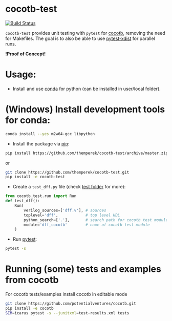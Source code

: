 # cocotb-test
[![Build Status](https://dev.azure.com/themperek/themperek/_apis/build/status/themperek.cocotb-test?branchName=master)](https://dev.azure.com/themperek/themperek/_build/latest?definitionId=2&branchName=master)

``cocotb-test`` provides unit testing with ``pytest`` for [cocotb](https://github.com/potentialventures/cocotb), removing the need for Makefiles. 
The goal is to also be able to use [pytest-xdist](https://pypi.org/project/pytest-xdist/) for parallel runs.

**!Proof of Concept!**

# Usage:

- Install and use [conda](https://conda.io/miniconda.html) for python (can be installed in user/local folder).

(Windows) Install development tools for conda:
=======
```bash
conda install --yes m2w64-gcc libpython
```

- Install the package via [pip](https://pip.pypa.io/en/stable/user_guide/):
```bash
pip install https://github.com/themperek/cocotb-test/archive/master.zip
```
or
```bash
git clone https://github.com/themperek/cocotb-test.git
pip install -e cocotb-test
```

- Create a `test_dff.py` file (check [test folder](https://github.com/themperek/cocotb-test/tree/master/tests) for more):
```python
from cocotb_test.run import Run
def test_dff():
    Run(
        verilog_sources=['dff.v'], # sources
        toplevel='dff',            # top level HDL
        python_search=['.'],       # search path for cocotb test module
        module='dff_cocotb'        # name of cocotb test module
    )
```

- Run [pytest](https://docs.pytest.org/en/latest/contents.html): 
```bash
pytest -s
```

# Running (some) tests and examples from cocotb
For cocotb tests/examples install cocotb in editable mode  
```bash
git clone https://github.com/potentialventures/cocotb.git
pip install -e cocotb
SIM=icarus pytest -s --junitxml=test-results.xml tests
```
